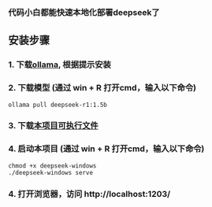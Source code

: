 
### 代码小白都能快速本地化部署deepseek了

## 安装步骤
### 1. 下载[ollama](https://github.com/ollama/ollama/releases/download/v0.3.1/OllamaSetup.exe), 根据提示安装

### 2. 下载模型 (通过 win + R 打开cmd，输入以下命令)
```
ollama pull deepseek-r1:1.5b
```

### 3. 下载[本项目可执行文件](https://github.com/nfyxhan/deepseek-r1/releases/download/v0.0.0/deepseek-windows)

### 4. 启动本项目 (通过 win + R 打开cmd，输入以下命令)
```
chmod +x deepseek-windows
./deepseek-windows serve
```

### 4. 打开浏览器，访问 http://localhost:1203/
